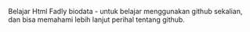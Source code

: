 Belajar Html Fadly biodata - untuk belajar menggunakan github sekalian,
dan bisa memahami lebih lanjut perihal tentang github.

